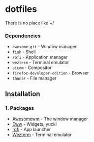 # dotfiles
There is no place like ~/

### Dependencies

+ `awesome-git` - Window manager
+ `fish` - Shell
+ `rofi` - Application manager
+ `wezterm` - Terminal emulator
+ `picom` - Compositor
+ `firefox-developer-edition` - Browser
+ `thunar` - File manager

## Installation
### 1. Packages

- [Awesomewm](https://awesomewm.org/) - The window manager
- [Eww](https://github.com/elkowar/eww) - Widgets, yuck!
- [rofi](https://github.com/davatorium/rofi) - App launcher
- [Wezterm](https://github.com/wez/wezterm) - Terminal emulator
